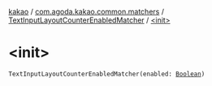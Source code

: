[kakao](../../index.md) / [com.agoda.kakao.common.matchers](../index.md) / [TextInputLayoutCounterEnabledMatcher](index.md) / [&lt;init&gt;](./-init-.md)

# &lt;init&gt;

`TextInputLayoutCounterEnabledMatcher(enabled: `[`Boolean`](https://kotlinlang.org/api/latest/jvm/stdlib/kotlin/-boolean/index.html)`)`